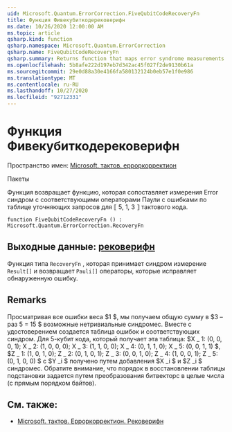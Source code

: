 ```yaml
---
uid: Microsoft.Quantum.ErrorCorrection.FiveQubitCodeRecoveryFn
title: Функция Фивекубиткодерековерифн
ms.date: 10/26/2020 12:00:00 AM
ms.topic: article
qsharp.kind: function
qsharp.namespace: Microsoft.Quantum.ErrorCorrection
qsharp.name: FiveQubitCodeRecoveryFn
qsharp.summary: Returns function that maps error syndrome measurements to the appropriate error-correcting Pauli operators by table lookup for the ⟦5, 1, 3⟧ quantum code.
ms.openlocfilehash: 5b8afe222d197eb7d342ac45f027f2de9130b61a
ms.sourcegitcommit: 29e0d88a30e4166fa580132124b0eb57e1f0e986
ms.translationtype: MT
ms.contentlocale: ru-RU
ms.lasthandoff: 10/27/2020
ms.locfileid: "92712331"
---
```

# <a name="fivequbitcoderecoveryfn-function"></a>Функция Фивекубиткодерековерифн

Пространство имен: [Microsoft. тактов. ерроркорректион](xref:Microsoft.Quantum.ErrorCorrection)

Пакеты [](https://nuget.org/packages/)


Функция возвращает функцию, которая сопоставляет измерения Error синдром с соответствующими операторами Паули с ошибками по таблице уточняющих запросов для ⟦ 5, 1, 3 ⟧ тактового кода.

```qsharp
function FiveQubitCodeRecoveryFn () : Microsoft.Quantum.ErrorCorrection.RecoveryFn
```


## <a name="output--recoveryfn"></a>Выходные данные: [рековерифн](xref:Microsoft.Quantum.ErrorCorrection.RecoveryFn)

Функция типа `RecoveryFn` , которая принимает синдром измерение `Result[]` и возвращает `Pauli[]` операторы, которые исправляет обнаруженную ошибку.

## <a name="remarks"></a>Remarks

Просматривая все ошибки веса $1 $, мы получаем общую сумму в $3 – раз 5 = 15 $ возможные нетривиальные синдромес.
Вместе с удостоверением создается таблица ошибок и соответствующих синдром. Для 5-кубит кода, который получает эта таблица: $X \_ 1: (0, 0, 0, 1); X \_ 2: (1, 0, 0, 0); X \_ 3: (1, 1, 0, 0); X \_ 4: (0, 1, 1, 0); X \_ 5: (0, 0, 1, 1) $, $Z \_ 1: (1, 0, 1, 0); Z \_ 2: (0, 1, 0, 1); Z \_ 3: (0, 0, 1, 0); Z \_ 4: (1, 0, 0, 1); Z \_ 5: (0, 1, 0, 0) $ с $Y _i $ получено путем добавления $X _i $ и $Z _i $ синдромес. Обратите внимание, что порядок в восстановлении таблицы подстановки задается путем преобразования битвекторс в целые числа (с прямым порядком байтов).

## <a name="see-also"></a>См. также:

- [Microsoft. тактов. Ерроркорректион. Рековерифн](xref:Microsoft.Quantum.ErrorCorrection.RecoveryFn)